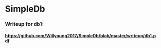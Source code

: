 # SimpleDb
### Writeup for db1: 
#### https://github.com/Willyoung2017/SimpleDb/blob/master/writeup/db1.pdf
